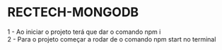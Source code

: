 # RECTECH-MONGODB

1 - Ao iniciar o projeto terá que dar o comando npm i <br>
2 - Para o projeto começar a rodar de o comando npm start no terminal

